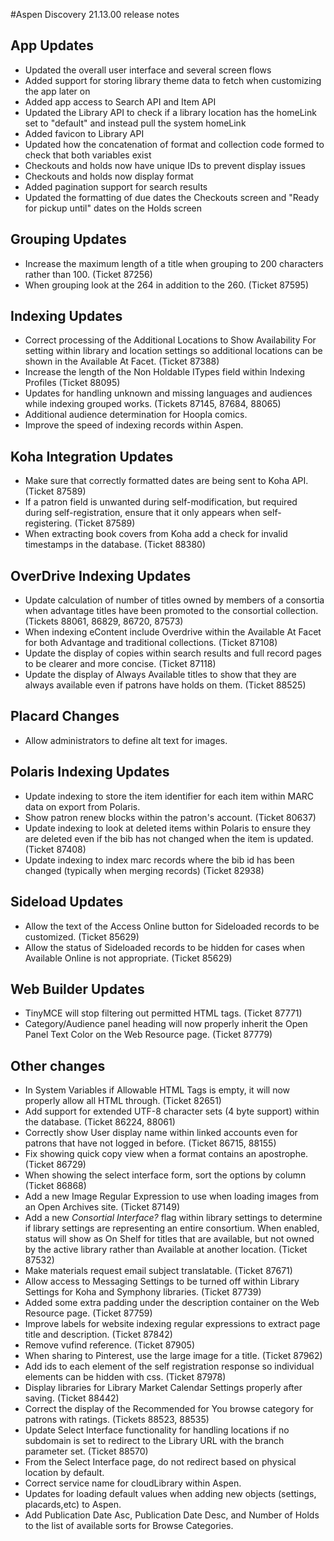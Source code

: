 #Aspen Discovery 21.13.00 release notes
## App Updates
- Updated the overall user interface and several screen flows
- Added support for storing library theme data to fetch when customizing the app later on
- Added app access to Search API and Item API
- Updated the Library API to check if a library location has the homeLink set to "default" and instead pull the system homeLink
- Added favicon to Library API
- Updated how the concatenation of format and collection code formed to check that both variables exist
- Checkouts and holds now have unique IDs to prevent display issues
- Checkouts and holds now display format
- Added pagination support for search results
- Updated the formatting of due dates the Checkouts screen and "Ready for pickup until" dates on the Holds screen

## Grouping Updates
- Increase the maximum length of a title when grouping to 200 characters rather than 100. (Ticket 87256)
- When grouping look at the 264 in addition to the 260.  (Ticket 87595)

## Indexing Updates
- Correct processing of the Additional Locations to Show Availability For setting within library and location settings so additional locations can be shown in the Available At Facet. (Ticket 87388) 
- Increase the length of the Non Holdable ITypes field within Indexing Profiles (Ticket 88095)
- Updates for handling unknown and missing languages and audiences while indexing grouped works. (Tickets 87145, 87684, 88065)
- Additional audience determination for Hoopla comics. 
- Improve the speed of indexing records within Aspen. 

## Koha Integration Updates
- Make sure that correctly formatted dates are being sent to Koha API. (Ticket 87589)
- If a patron field is unwanted during self-modification, but required during self-registration, ensure that it only appears when self-registering. (Ticket 87589)
- When extracting book covers from Koha add a check for invalid timestamps in the database. (Ticket 88380)

## OverDrive Indexing Updates
- Update calculation of number of titles owned by members of a consortia when advantage titles have been promoted to the consortial collection. (Tickets 88061, 86829, 86720, 87573)
- When indexing eContent include Overdrive within the Available At Facet for both Advantage and traditional collections. (Ticket 87108)
- Update the display of copies within search results and full record pages to be clearer and more concise. (Ticket 87118)
- Update the display of Always Available titles to show that they are always available even if patrons have holds on them. (Ticket 88525)

## Placard Changes
- Allow administrators to define alt text for images. 

## Polaris Indexing Updates
- Update indexing to store the item identifier for each item within MARC data on export from Polaris. 
- Show patron renew blocks within the patron's account. (Ticket 80637)
- Update indexing to look at deleted items within Polaris to ensure they are deleted even if the bib has not changed when the item is updated. (Ticket 87408) 
- Update indexing to index marc records where the bib id has been changed (typically when merging records) (Ticket 82938)

## Sideload Updates
- Allow the text of the Access Online button for Sideloaded records to be customized. (Ticket 85629)
- Allow the status of Sideloaded records to be hidden for cases when Available Online is not appropriate. (Ticket 85629)  

## Web Builder Updates
- TinyMCE will stop filtering out permitted HTML tags. (Ticket 87771)
- Category/Audience panel heading will now properly inherit the Open Panel Text Color on the Web Resource page. (Ticket 87779)

## Other changes
- In System Variables if Allowable HTML Tags is empty, it will now properly allow all HTML through. (Ticket 82651)
- Add support for extended UTF-8 character sets (4 byte support) within the database. (Ticket 86224, 88061)
- Correctly show User display name within linked accounts even for patrons that have not logged in before. (Ticket 86715, 88155)
- Fix showing quick copy view when a format contains an apostrophe. (Ticket 86729)
- When showing the select interface form, sort the options by column (Ticket 86868)
- Add a new Image Regular Expression to use when loading images from an Open Archives site. (Ticket 87149)
- Add a new *Consortial Interface?* flag within library settings to determine if library settings are representing an entire consortium. When enabled, status will show as On Shelf for titles that are available, but not owned by the active library rather than Available at another location. (Ticket 87532)
- Make materials request email subject translatable. (Ticket 87671)
- Allow access to Messaging Settings to be turned off within Library Settings for Koha and Symphony libraries. (Ticket 87739)
- Added some extra padding under the description container on the Web Resource page. (Ticket 87759)
- Improve labels for website indexing regular expressions to extract page title and description. (Ticket 87842)
- Remove vufind reference. (Ticket 87905)
- When sharing to Pinterest, use the large image for a title. (Ticket 87962)
- Add ids to each element of the self registration response so individual elements can be hidden with css. (Ticket 87978)
- Display libraries for Library Market Calendar Settings properly after saving. (Ticket 88442)
- Correct the display of the Recommended for You browse category for patrons with ratings. (Tickets 88523, 88535)
- Update Select Interface functionality for handling locations if no subdomain is set to redirect to the Library URL with the branch parameter set. (Ticket 88570)
- From the Select Interface page, do not redirect based on physical location by default. 
- Correct service name for cloudLibrary within Aspen.  
- Updates for loading default values when adding new objects (settings, placards,etc) to Aspen.
- Add Publication Date Asc, Publication Date Desc, and Number of Holds to the list of available sorts for Browse Categories. 
